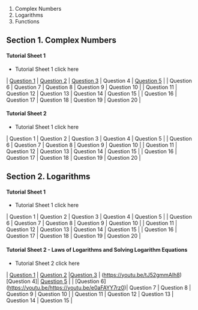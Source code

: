 1. Complex Numbers
2. Logarithms
3. Functions 

## Section 1. Complex Numbers

#### Tutorial Sheet 1
- Tutorial Sheet 1 click here

| [Question 1](https://youtu.be/iCrbi9ZDDD8) | [Question 2](https://youtu.be/yT0mnqnq6mY) | 
 [Question 3](https://youtu.be/X0BDujOVJFc) | Question 4 |
 [Question 5](https://youtu.be/hTe8GUyY3kY) |
| Question 6 | Question 7 | Question 8 | Question 9 | Question 10 |
| Question 11 | Question 12 | Question 13 | Question 14 | Question 15 |
| Question 16 | Question 17 | Question 18 | Question 19 | Question 20 |

#### Tutorial Sheet 2

- Tutorial Sheet 1 click here

| Question 1 | Question 2 | Question 3 | Question 4 | Question 5 |
| Question 6 | Question 7 | Question 8 | Question 9 | Question 10 |
| Question 11 | Question 12 | Question 13 | Question 14 | Question 15 |
| Question 16 | Question 17 | Question 18 | Question 19 | Question 20 |

## Section 2. Logarithms

#### Tutorial Sheet 1

- Tutorial Sheet 1 click here

| Question 1 | Question 2 | Question 3 | Question 4 | Question 5 |
| Question 6 | Question 7 | Question 8 | Question 9 | Question 10 |
| Question 11 | Question 12 | Question 13 | Question 14 | Question 15 |
| Question 16 | Question 17 | Question 18 | Question 19 | Question 20 |

#### Tutorial Sheet 2 - Laws of Logarithms and Solving Logarithm Equations

- Tutorial Sheet 2 click here

| [Question 1](https://youtu.be/797P4z6-Rec) | [Question 2](https://youtu.be/FxdXN35EGYI)  |[Question 3](https://youtu.be/p1eX9FQ1_FU) | (https://youtu.be/tJ52gmmAlh8)[Question 4]| [Question 5](https://youtu.be/CRGJYHBJtjc) |
| [Question 6] (https://youtu.be/https://youtu.be/e0aFAYY7rz0)| Question 7 | Question 8 | Question 9 | Question 10 |
| Question 11 | Question 12 | Question 13 | Question 14 | Question 15 |


